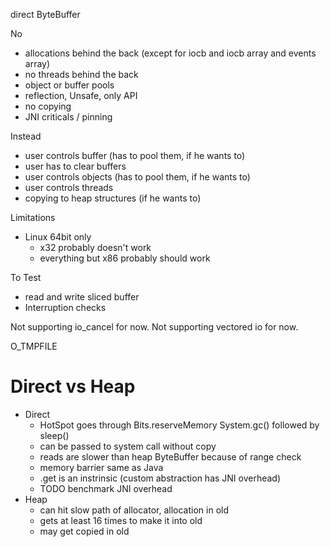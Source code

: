 direct ByteBuffer

No
 * allocations behind the back (except for iocb and iocb array and events array)
 * no threads behind the back
 * object or buffer pools
 * reflection, Unsafe, only API
 * no copying
 * JNI criticals / pinning

Instead
 * user controls buffer (has to pool them, if he wants to)
 * user has to clear buffers
 * user controls objects (has to pool them, if he wants to)
 * user controls threads
 * copying to heap structures (if he wants to)

Limitations
 * Linux 64bit only
   * x32 probably doesn't work
   * everything but x86 probably should work
 
To Test
 * read and write sliced buffer
 * Interruption checks

Not supporting io_cancel for now.
Not supporting vectored io for now.

O_TMPFILE


Direct vs Heap
==============
 * Direct
   * HotSpot goes through Bits.reserveMemory System.gc()​ followed​ ​by​  sleep()
   * can be passed to system call without copy
   * reads are slower than heap ByteBuffer because of range check
   * memory barrier same as Java
   * .get is an instrinsic (custom abstraction has JNI overhead)
   * TODO benchmark JNI overhead
 * Heap
   * can hit slow path of allocator, allocation in old
   * gets at least 16 times to make it into old
   * may get copied in old